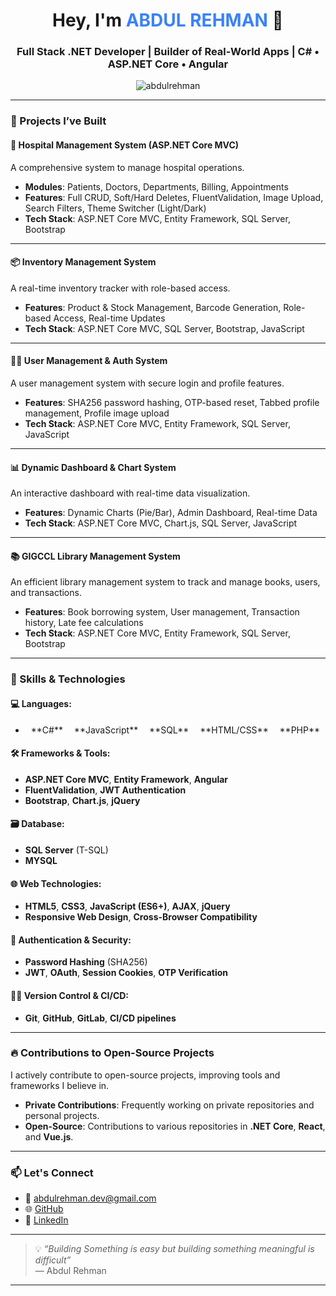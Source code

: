 <h1 align="center">Hey, I'm <span style="color:#3b82f6;">ABDUL REHMAN</span> 👋</h1>
<h3 align="center">Full Stack .NET Developer | Builder of Real-World Apps | C# • ASP.NET Core • Angular</h3>

<p align="center">
  <img src="https://komarev.com/ghpvc/?username=abdulrehman&label=Profile%20views&color=blue" alt="abdulrehman" />
</p>

---

### 🚀 Projects I’ve Built

#### 🏥 **Hospital Management System (ASP.NET Core MVC)**  
A comprehensive system to manage hospital operations.  
- **Modules**: Patients, Doctors, Departments, Billing, Appointments
- **Features**: Full CRUD, Soft/Hard Deletes, FluentValidation, Image Upload, Search Filters, Theme Switcher (Light/Dark)
- **Tech Stack**: ASP.NET Core MVC, Entity Framework, SQL Server, Bootstrap

---

#### 📦 **Inventory Management System**  
A real-time inventory tracker with role-based access.  
- **Features**: Product & Stock Management, Barcode Generation, Role-based Access, Real-time Updates
- **Tech Stack**: ASP.NET Core MVC, SQL Server, Bootstrap, JavaScript

---

#### 👨‍💻 **User Management & Auth System**  
A user management system with secure login and profile features.  
- **Features**: SHA256 password hashing, OTP-based reset, Tabbed profile management, Profile image upload
- **Tech Stack**: ASP.NET Core MVC, Entity Framework, SQL Server, JavaScript

---

#### 📊 **Dynamic Dashboard & Chart System**  
An interactive dashboard with real-time data visualization.  
- **Features**: Dynamic Charts (Pie/Bar), Admin Dashboard, Real-time Data
- **Tech Stack**: ASP.NET Core MVC, Chart.js, SQL Server, JavaScript

---

#### 📚 **GIGCCL Library Management System**  
An efficient library management system to track and manage books, users, and transactions.  
- **Features**: Book borrowing system, User management, Transaction history, Late fee calculations
- **Tech Stack**: ASP.NET Core MVC, Entity Framework, SQL Server, Bootstrap

---

### 🧠 Skills & Technologies

#### 💻 **Languages**:
- <div style="display: flex; justify-content: space-around;">
    <span style="animation: fadeIn 2s;">**C#**</span>
    <span style="animation: fadeIn 3s;">**JavaScript**</span>
    <span style="animation: fadeIn 4s;">**SQL**</span>
    <span style="animation: fadeIn 5s;">**HTML/CSS**</span>
    <span style="animation: fadeIn 6s;">**PHP**</span>
</div>

#### 🛠️ **Frameworks & Tools:**
- **ASP.NET Core MVC**, **Entity Framework**, **Angular**
- **FluentValidation**, **JWT Authentication**
- **Bootstrap**, **Chart.js**, **jQuery**

#### 🗃️ **Database:**
- **SQL Server** (T-SQL)
- **MYSQL**

#### 🌐 **Web Technologies:**
- **HTML5**, **CSS3**, **JavaScript (ES6+)**, **AJAX**, **jQuery**
- **Responsive Web Design**, **Cross-Browser Compatibility**

#### 🔐 **Authentication & Security:**
- **Password Hashing** (SHA256)
- **JWT**, **OAuth**, **Session Cookies**, **OTP Verification**

#### 🧑‍💻 **Version Control & CI/CD:**
- **Git**, **GitHub**, **GitLab**, **CI/CD pipelines**

---

### 🔥 Contributions to Open-Source Projects

I actively contribute to open-source projects, improving tools and frameworks I believe in.

- **Private Contributions**: Frequently working on private repositories and personal projects.
- **Open-Source**: Contributions to various repositories in **.NET Core**, **React**, and **Vue.js**.

---

### 📫 Let's Connect

- 📧 [abdulrehman.dev@gmail.com](mailto:abdulrehman0317411@gmail.com)
- 🌐 [GitHub](https://github.com/AbdulRehmanDotNet)
- 💼 [LinkedIn](https://www.linkedin.com/in/abdul-rehman-22a4491a5/)

---

> 💡 *“Building Something is easy but building something meaningful is difficult”*  
> — Abdul Rehman

---



